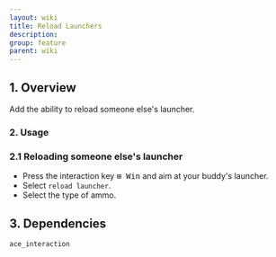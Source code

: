 ```yaml
---
layout: wiki
title: Reload Launchers
description:
group: feature
parent: wiki
---
```


## 1. Overview

Add the ability to reload someone else's launcher.

### 2. Usage

### 2.1 Reloading someone else's launcher
- Press the interaction key <kbd>⊞&nbsp;Win</kbd> and aim at your buddy's launcher.
- Select `reload launcher`.
- Select the type of ammo.

## 3. Dependencies

`ace_interaction`
